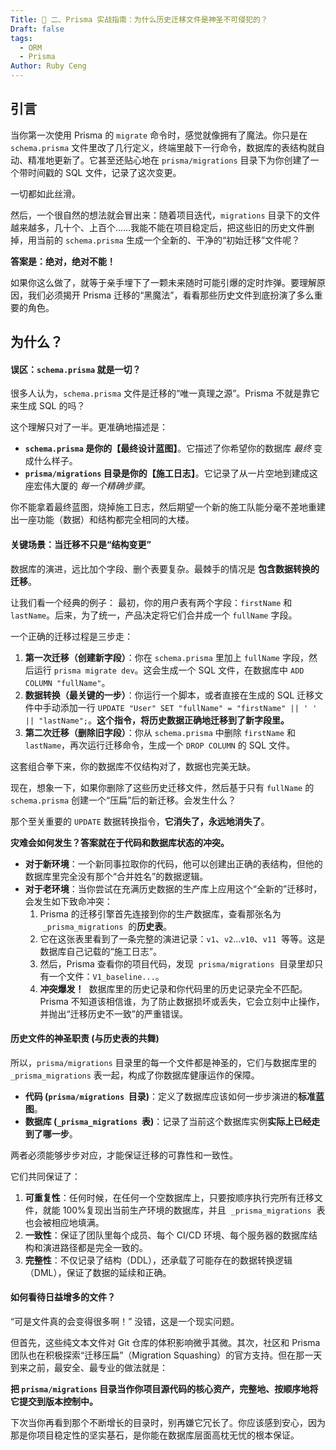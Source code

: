 ```yaml
---
Title: 🚀 二、Prisma 实战指南：为什么历史迁移文件是神圣不可侵犯的？
Draft: false
tags:
  - ORM
  - Prisma
Author: Ruby Ceng
---
```


## 引言

当你第一次使用 Prisma 的 `migrate` 命令时，感觉就像拥有了魔法。你只是在 `schema.prisma` 文件里改了几行定义，终端里敲下一行命令，数据库的表结构就自动、精准地更新了。它甚至还贴心地在 `prisma/migrations` 目录下为你创建了一个带时间戳的 SQL 文件，记录了这次变更。

一切都如此丝滑。

然后，一个很自然的想法就会冒出来：随着项目迭代，`migrations` 目录下的文件越来越多，几十个、上百个……我能不能在项目稳定后，把这些旧的历史文件删掉，用当前的 `schema.prisma` 生成一个全新的、干净的“初始迁移”文件呢？

**答案是：绝对，绝对不能！**

如果你这么做了，就等于亲手埋下了一颗未来随时可能引爆的定时炸弹。要理解原因，我们必须揭开 Prisma 迁移的“黑魔法”，看看那些历史文件到底扮演了多么重要的角色。

## 为什么？

#### **误区：`schema.prisma` 就是一切？**

很多人认为，`schema.prisma` 文件是迁移的“唯一真理之源”。Prisma 不就是靠它来生成 SQL 的吗？

这个理解只对了一半。更准确地描述是：

- **`schema.prisma` 是你的【最终设计蓝图】**。它描述了你希望你的数据库 _最终_ 变成什么样子。
- **`prisma/migrations` 目录是你的【施工日志】**。它记录了从一片空地到建成这座宏伟大厦的 _每一个精确步骤_。

你不能拿着最终蓝图，烧掉施工日志，然后期望一个新的施工队能分毫不差地重建出一座功能（数据）和结构都完全相同的大楼。

#### **关键场景：当迁移不只是“结构变更”**

数据库的演进，远比加个字段、删个表要复杂。最棘手的情况是 **包含数据转换的迁移**。

让我们看一个经典的例子：
最初，你的用户表有两个字段：`firstName` 和 `lastName`。后来，为了统一，产品决定将它们合并成一个 `fullName` 字段。

一个正确的迁移过程是三步走：

1.  **第一次迁移（创建新字段）**：你在 `schema.prisma` 里加上 `fullName` 字段，然后运行 `prisma migrate dev`。这会生成一个 SQL 文件，在数据库中 `ADD COLUMN "fullName"`。
2.  **数据转换（最关键的一步）**：你运行一个脚本，或者直接在生成的 SQL 迁移文件中手动添加一行 `UPDATE "User" SET "fullName" = "firstName" || ' ' || "lastName";`。**这个指令，将历史数据正确地迁移到了新字段里。**
3.  **第二次迁移（删除旧字段）**：你从 `schema.prisma` 中删除 `firstName` 和 `lastName`，再次运行迁移命令，生成一个 `DROP COLUMN` 的 SQL 文件。

这套组合拳下来，你的数据库不仅结构对了，数据也完美无缺。

现在，想象一下，如果你删除了这些历史迁移文件，然后基于只有 `fullName` 的 `schema.prisma` 创建一个“压扁”后的新迁移。会发生什么？

那个至关重要的 `UPDATE` 数据转换指令，**它消失了，永远地消失了**。

**灾难会如何发生？答案就在于代码和数据库状态的冲突。**

- **对于新环境**：一个新同事拉取你的代码，他可以创建出正确的表结构，但他的数据库里完全没有那个“合并姓名”的数据逻辑。
- **对于老环境**：当你尝试在充满历史数据的生产库上应用这个“全新的”迁移时，会发生如下致命冲突：
  1. Prisma 的迁移引擎首先连接到你的生产数据库，查看那张名为  `_prisma_migrations`  的**历史表**。
  2. 它在这张表里看到了一条完整的演进记录：`v1`、`v2`...`v10`、`v11`  等等。这是数据库自己记载的“施工日志”。
  3. 然后，Prisma 查看你的项目代码，发现  `prisma/migrations`  目录里却只有一个文件：`V1_baseline...`。
  4. **冲突爆发！**  数据库里的历史记录和你代码里的历史记录完全不匹配。Prisma 不知道该相信谁，为了防止数据损坏或丢失，它会立刻中止操作，并抛出“迁移历史不一致”的严重错误。

#### **历史文件的神圣职责 (与历史表的共舞)**

所以，`prisma/migrations` 目录里的每一个文件都是神圣的，它们与数据库里的 `_prisma_migrations` 表一起，构成了你数据库健康运作的保障。

- **代码 (`prisma/migrations`  目录)**：定义了数据库应该如何一步步演进的**标准蓝图**。
- **数据库 (`_prisma_migrations`  表)**：记录了当前这个数据库实例**实际上已经走到了哪一步**。

两者必须能够步步对应，才能保证迁移的可靠性和一致性。

它们共同保证了：

1. **可重复性**：任何时候，在任何一个空数据库上，只要按顺序执行完所有迁移文件，就能 100%复现出当前生产环境的数据库，并且  `_prisma_migrations`  表也会被相应地填满。
2. **一致性**：保证了团队里每个成员、每个 CI/CD 环境、每个服务器的数据库结构和演进路径都是完全一致的。
3. **完整性**：不仅记录了结构（DDL），还承载了可能存在的数据转换逻辑（DML），保证了数据的延续和正确。

#### **如何看待日益增多的文件？**

“可是文件真的会变得很多啊！” 没错，这是一个现实问题。

但首先，这些纯文本文件对 Git 仓库的体积影响微乎其微。其次，社区和 Prisma 团队也在积极探索“迁移压扁”（Migration Squashing）的官方支持。但在那一天到来之前，最安全、最专业的做法就是：

**把 `prisma/migrations` 目录当作你项目源代码的核心资产，完整地、按顺序地将它提交到版本控制中。**

下次当你再看到那个不断增长的目录时，别再嫌它冗长了。你应该感到安心，因为那是你项目稳定性的坚实基石，是你能在数据库层面高枕无忧的根本保证。
